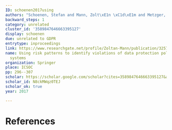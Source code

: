 ```yaml
---
ID: schoenen2017using
authors: "Schoenen, Stefan and Mann, Zolt\xE1n \xC1d\xE1m and Metzger, Andreas"
backward_steps: 1
category: unrelated
cluster_id: '3589847646663395127'
display: schoenen
due: unrelated to GDPR
entrytype: inproceedings
link: https://www.researchgate.net/profile/Zoltan-Mann/publication/325787012_Using_Risk_Patterns_to_Identify_Violations_of_Data_Protection_Policies_in_Cloud_Systems/links/5b64cace458515cf1d32f0b5/Using-Risk-Patterns-to-Identify-Violations-of-Data-Protection-Policies-in-Cloud-Systems.pdf
name: Using risk patterns to identify violations of data protection policies in cloud
  systems
organization: Springer
place: ICSOC
pp: 296--307
scholar: https://scholar.google.com/scholar?cites=3589847646663395127&as_sdt=2005&sciodt=0,5&hl=en
scholar_id: N8ckMWqz0TEJ
scholar_ok: true
year: 2017

---
```


# References

